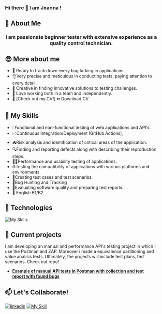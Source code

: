 ### Hi there 👋 I am Joanna !

<!--
**JkellerX/JkellerX** is a ✨ _special_ ✨ repository because its `README.md` (this file) appears on your GitHub profile.

Here are some ideas to get you started:

- 🔭 I’m currently working on ...
- 🌱 I’m currently learning ...
- 👯 I’m looking to collaborate on ...
- 🤔 I’m looking for help with ...
- 💬 Ask me about ...
- 📫 How to reach me: ...
- 😄 Pronouns: ...
- ⚡ Fun fact: ...
-->
## 📝 About Me
<div align="center">

</div>

<div align="center">

### I am passionate beginner tester with extensive experience as a quality control technician.


</div>

## 😎 More about me
- 👀 Ready to track down every bug lurking in applications.
- 👌Very precise and meticulous in conducting tests, paying attention to every detail.
- 🤔 Creative in finding innovative solutions to testing challenges.
- 💖 Love working both in a team and independently.
- 📝 [Check out my CV!] ⬅️ Download CV

## 🦾 My Skills
- ❕ Functional and non-functional testing of web applications and API's.
- 📈Continuous Integration/Deployment (GitHub Actions),
- ⛺Risk analysis and identification of critical areas of the application.
- 🔍Finding and reporting defects along with describing their reproduction steps.
- 🏃‍♂️Performance and usability testing of applications.
- 🌐Testing the compatibility of applications with various platforms and environments.
- 📑Creating test cases and test scenarios.
- 🐛Bug Hunting and Tracking
- 📰Evaluating software quality and preparing test reports.
- 👄 English B1/B2

## 🔧 Technologies

![My Skills](https://simpleskill.icons.workers.dev/svg?i=git,github,docker,postman,zap,visualstudiocode,windows11,devdotto)

## 📂 Current projects

I am developing an manual and performance API's testing project in which I use the Postman and ZAP. Moreover i made a equivalence partitioning and value analisis tests.   Ultimately, the projects will include test plans, test scenarios. 
Check out repo!
- [**Example of manual API tests in Postman with collection and test report with found bugs**](https://github.com/JkellerX/restful-booker-API-Tests)

## 📫 Let's Collaborate!
[![linkedin](https://simpleskill.icons.workers.dev/svg?i=linkedin)](https://www.linkedin.com/in/joanna-keller-1773822a1/) [![My Skill](https://skillicons.dev/icons?i=gmail&theme=light)](mailto:joannakeller01@gmail.com)

